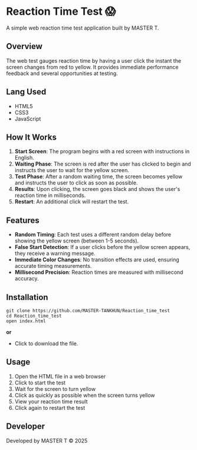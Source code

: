# Reaction Time Test 😱

A simple web reaction time test application built by MASTER T.

## Overview

The web test gauges reaction time by having a user click the instant the screen changes from red to yellow. It provides immediate performance feedback and several opportunities at testing.

## Lang Used

- HTML5
- CSS3
- JavaScript

## How It Works

1. **Start Screen**: The program begins with a red screen with instructions in English.
2. **Waiting Phase**: The screen is red after the user has clicked to begin and instructs the user to wait for the yellow screen.
3. **Test Phase**: After a random waiting time, the screen becomes yellow and instructs the user to click as soon as possible.
4. **Results**: Upon clicking, the screen goes black and shows the user's reaction time in milliseconds.
5. **Restart**: An additional click will restart the test.

## Features

- **Random Timing**: Each test uses a different random delay before showing the yellow screen (between 1-5 seconds).
- **False Start Detection**: If a user clicks before the yellow screen appears, they receive a warning message.
- **Immediate Color Changes**: No transition effects are used, ensuring accurate timing measurements.
- **Millisecond Precision**: Reaction times are measured with millisecond accuracy.

## Installation

```
git clone https://github.com/MASTER-TANKHUN/Reaction_time_test
cd Reaction_time_test
open index.html
```
**or**

- Click to download the file.

## Usage

1. Open the HTML file in a web browser
2. Click to start the test
3. Wait for the screen to turn yellow
4. Click as quickly as possible when the screen turns yellow
5. View your reaction time result
6. Click again to restart the test

## Developer

Developed by MASTER T © 2025